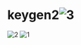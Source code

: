 # keygen2![3](https://user-images.githubusercontent.com/63071210/185794188-205291c2-e15a-4f9b-a3b5-5b81132971b8.png)
![2](https://user-images.githubusercontent.com/63071210/185794190-db3bbef6-1d03-425b-ae0c-3baa93b5556a.png)
![1](https://user-images.githubusercontent.com/63071210/185794191-6a1ac699-dd3c-4533-aed4-f2f3235e6e4f.png)
